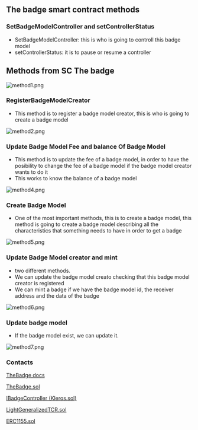 ## The badge smart contract methods

### SetBadgeModelController and setControllerStatus

- SetBadgeModelController: this is who is going to controll this badge model
- setControllerStatus: it is to pause or resume a controller

## Methods from SC The badge

![method1.png](..%2Fassets%2Fimages%2Fmethod1.png)

### RegisterBadgeModelCreator

- This method is to register a badge model creator, this is who is going to create a badge model

![method2.png](..%2Fassets%2Fimages%2Fmethod2.png)

### Update Badge Model Fee and balance Of Badge Model

- This method is to update the fee of a badge model, in order to have the posibility to change the fee of a badge model if the badge model creator wants to do it
- This works to know the balance of a badge model

![method4.png](..%2Fassets%2Fimages%2Fmethod4.png)

### Create Badge Model

- One of the most important methods, this is to create a badge model, this method is going to create a badge model describing all the characteristics that something needs to have in order to get a badge

![method5.png](..%2Fassets%2Fimages%2Fmethod5.png)

### Update Badge Model creator and mint

- two different methods.
- We can update the badge model creato checking that this badge model creator is registered
- We can mint a badge if we have the badge model id, the receiver address and the data of the badge

![method6.png](..%2Fassets%2Fimages%2Fmethod6.png)

### Update badge model

- If the badge model exist, we can update it.

![method7.png](..%2Fassets%2Fimages%2Fmethod7.png)

### Contacts

[TheBadge docs](https://docs.thebadge.xyz/thebadge-documentation/)

[TheBadge.sol](https://github.com/thebadge/thebadge-contracts/blob/v2/src/TheBadge.sol)

[IBadgeController (Kleros.sol)](https://github.com/thebadge/thebadge-contracts/blob/v2/src/badgeModelControllers/kleros.sol)

[LightGeneralizedTCR.sol](https://github.com/kleros/tcr/blob/72e547ea135d839dc5db34e79e9f94f05c6a92bb/contracts/LightGeneralizedTCR.sol)

[ERC1155.sol](https://github.com/OpenZeppelin/openzeppelin-contracts/blob/master/contracts/token/ERC1155/ERC1155.sol)
